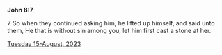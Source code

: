 **John 8:7**

7 So when they continued asking him, he lifted up himself, and said unto them, He that is without sin among you, let him first cast a stone at her.

[Tuesday 15-August, 2023](https://getbible.life/kjv/John/8/7)
